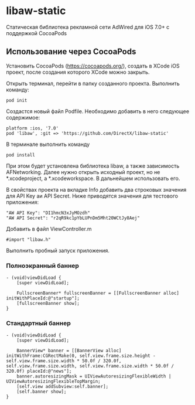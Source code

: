 # libaw-static
Статическая библиотека рекламной сети AdWired для iOS 7.0+ с поддержкой CocoaPods

## Использование через CocoaPods
Установить CocoaPods (https://cocoapods.org/), создать в XCode iOS проект, после создания которого XCode можно закрыть.

Открыть терминал, перейти в папку созданного проекта. Выполнить команду:
    
    pod init

Создастся новый файл Podfile. Необходимо добавить в него следующее содержимое:
    
    platform :ios, '7.0'
    pod 'libaw', :git => 'https://github.com/DirectX/libaw-static'

В терминале выполнить команду

    pod install
    
При этом будет установлена библиотека libaw, а также зависимость AFNetworking. Далее нужно открыть исходный проект, но не \*.xcodeproject, a \*.xcodeworkspace. В дальнейшем использовать его.

В свойствах проекта на вкладке Info добавить два строковых значения для API Key aи API Secret. Ниже приводятся значения для тестового приложения:

    "AW API Key": "DI1hmcN3xJyMOzdh"
    "AW API Secret": "r2qR9kc1pYbLUPnDm5Mht20WCtJy8Aej"
    
Добавить в файл ViewController.m

    #import "libaw.h"
    
Выполнить пробный запуск приложения.

### Полноэкранный баннер
    - (void)viewDidLoad {
        [super viewDidLoad];
        
        FullscreenBanner* fullscreenBanner = [[FullscreenBanner alloc] initWithPlaceId:@"startup"];
    	[fullscreenBanner show];
    }
    
### Стандартный баннер
    - (void)viewDidLoad {
        [super viewDidLoad];
        
        BannerView* banner = [[BannerView alloc] initWithFrame:CGRectMake(0, self.view.frame.size.height - self.view.frame.size.width * 50.0f / 320.0f, self.view.frame.size.width, self.view.frame.size.width * 50.0f / 320.0f) placeId:@"news"];
        banner.autoresizingMask = UIViewAutoresizingFlexibleWidth | UIViewAutoresizingFlexibleTopMargin;
        [self.view addSubview:self.banner];
        [self.banner show];
    }

    